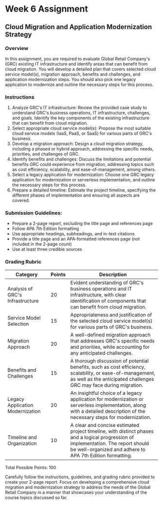 # Week 6 Assignment

## Cloud Migration and Application Modernization Strategy

### Overview

In this assignment, you are required to evaluate Global Retail Company's (GRC) existing IT infrastructure and identify areas that can benefit from cloud migration. You will develop a detailed plan that covers selected cloud service model(s), migration approach, benefits and challenges, and application modernization steps. You should also pick one legacy application to modernize and outline the necessary steps for this process.

### Instructions

1. Analyze GRC's IT infrastructure: Review the provided case study to understand GRC's business operations, IT infrastructure, challenges, and goals. Identify the key components of the existing infrastructure that can benefit from cloud migration.
2. Select appropriate cloud service model(s): Propose the most suitable cloud service models (IaaS, PaaS, or SaaS) for various parts of GRC's business.
3. Develop a migration approach: Design a cloud migration strategy, including a phased or hybrid approach, addressing the specific needs, priorities, and challenges of GRC.
4. Identify benefits and challenges: Discuss the limitations and potential benefits GRC could experience from migration, addressing topics such as cost efficiency, scalability, and ease-of-management, among others.
5. Select a legacy application for modernization: Choose one GRC legacy application for modernization or serverless implementation, and outline the necessary steps for this process.
6. Prepare a detailed timeline: Estimate the project timeline, specifying the different phases of implementation and ensuring all aspects are covered.

### Submission Guidelines:

* Prepare a 2-page report, excluding the title page and references page
* Follow APA 7th Edition formatting
* Use appropriate headings, subheadings, and in-text citations
* Provide a title page and an APA-formatted references page (not included in the 2-page count)
* Use at least three credible sources

### Grading Rubric

| Category                         | Points | Description                                                                                                                                                                                     |
|----------------------------------|--------|-------------------------------------------------------------------------------------------------------------------------------------------------------------------------------------------------|
| Analysis of GRC's Infrastructure | 20     | Evident understanding of GRC's business operations and IT infrastructure, with clear identification of components that can benefit from cloud migration.                                        |
| Service Model Selection          | 15     | Appropriateness and justification of the selected cloud service model(s) for various parts of GRC's business.                                                                                   |
| Migration Approach               | 20     | A well-defined migration approach that addresses GRC's specific needs and priorities, while accounting for any anticipated challenges.                                                          |
| Benefits and Challenges          | 15     | A thorough discussion of potential benefits, such as cost efficiency, scalability, or ease-of-management, as well as the anticipated challenges GRC may face during migration.                  |
| Legacy Application Modernization | 20     | An insightful choice of a legacy application for modernization or serverless implementation, along with a detailed description of the necessary steps for modernization.                        |
| Timeline and Organization        | 10     | A clear and concise estimated project timeline, with distinct phases and a logical progression of implementation. The report should be well-organized and adhere to APA 7th Edition formatting. |

Total Possible Points: 100

Carefully follow the instructions, guidelines, and grading rubric provided to create your 2-page report. Focus on developing a comprehensive cloud migration and modernization strategy to address the needs of the Global Retail Company in a manner that showcases your understanding of the course topics discussed so far.